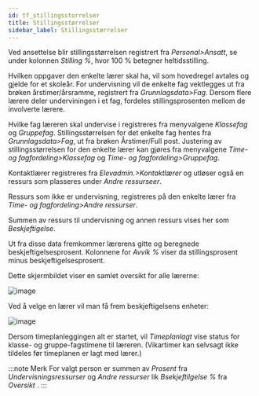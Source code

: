 ```yaml
---
id: tf_stillingsstorrelser
title: Stillingsstørrelser
sidebar_label: Stillingsstørrelser
---
```

Ved ansettelse blir stillingsstørrelsen registrert fra _Personal>Ansatt_, se under kolonnen _Stilling %_, hvor 100 % betegner heltidsstilling. 

Hvilken oppgaver den enkelte lærer skal ha, vil som hovedregel avtales og gjelde for et skoleår. For undervisning vil de enkelte fag vektlegges ut fra brøken årstimer/årsramme, registrert fra _Grunnlagsdata>Fag_. Dersom flere lærere deler underviningen i et fag, fordeles stillingsprosenten mellom de involverte lærere.

Hvilke fag læreren skal undervise i registreres fra menyvalgene _Klassefag_ og  _Gruppefag_. Stillingsstørrelsen for det enkelte fag hentes fra _Grunnlagsdata>Fag_, ut fra brøken Årstimer/Full post. Justering av stillingsstørrelsen for den enkelte lærer kan gjøres fra menyvalgene _Time- og fagfordeling>Klassefag_ og  _Time- og fagfordeling>Gruppefag_. 

Kontaktlærer registreres fra _Elevadmin.>Kontaktlærer_ og utløser også en ressurs som plasseres under _Andre ressurseer_.

Ressurs som ikke er undervisning, registreres på den enkelte lærer fra _Time- og fagfordeling>Andre ressurser_. 

Summen av ressurs til undervisning og annen ressurs vises her som _Beskjeftigelse_. 

Ut fra disse data fremkommer lærerens gitte og beregnede beskjeftigelsesprosent. Kolonnene for _Avvik %_ viser da stillingsprosent minus beskjeftigelsesprosent.  

Dette skjermbildet viser en samlet oversikt for alle lærerne: 

![image](https://github.com/user-attachments/assets/c973e0ce-11b5-44cb-8cd4-96e0c9e8e579)



Ved å velge en lærer vil man få frem beskjeftigelsens enheter:

![image](https://github.com/user-attachments/assets/301bda52-199e-4fd1-9cae-34349f01acb0)

Dersom timeplanleggingen alt er startet, vil _Timeplanlagt_ vise status for klasse- og gruppe-fagstimene til læreren. (Vikartimer kan selvsagt ikke tildeles før timeplanen er lagt med lærer.)

:::note Merk
For valgt person er summen av _Prosent_ fra _Undervisningsressurser_  og _Andre ressurser_ lik _Bsekjeftilgelse %_ fra _Oversikt_ .
:::
